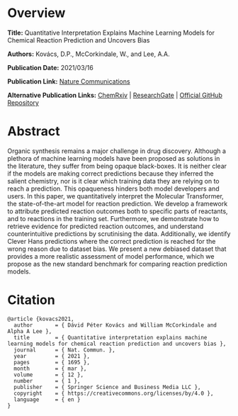 # Overview
**Title:**
Quantitative Interpretation Explains Machine Learning Models for Chemical Reaction Prediction and Uncovers Bias

**Authors:**
Kovács, D.P., McCorkindale, W., and Lee, A.A.

**Publication Date:**
2021/03/16

**Publication Link:**
[Nature Communications](https://www.nature.com/articles/s41467-021-21895-w)

**Alternative Publication Links:**
[ChemRxiv](https://chemrxiv.org/engage/chemrxiv/article-details/60c7509f567dfe0f14ec58cb) |
[ResearchGate](https://www.researchgate.net/publication/350097666_Quantitative_interpretation_explains_machine_learning_models_for_chemical_reaction_prediction_and_uncovers_bias) |
[Official GitHub Repository](https://github.com/davkovacs/MTExplainer)


# Abstract
Organic synthesis remains a major challenge in drug discovery. 
Although a plethora of machine learning models have been proposed as solutions in the literature, they suffer from being opaque black-boxes. 
It is neither clear if the models are making correct predictions because they inferred the salient chemistry, nor is it clear which training data they are relying on to reach a prediction. 
This opaqueness hinders both model developers and users. 
In this paper, we quantitatively interpret the Molecular Transformer, the state-of-the-art model for reaction prediction. 
We develop a framework to attribute predicted reaction outcomes both to specific parts of reactants, and to reactions in the training set. 
Furthermore, we demonstrate how to retrieve evidence for predicted reaction outcomes, and understand counterintuitive predictions by scrutinising the data. 
Additionally, we identify Clever Hans predictions where the correct prediction is reached for the wrong reason due to dataset bias. 
We present a new debiased dataset that provides a more realistic assessment of model performance, which we propose as the new standard benchmark for comparing reaction prediction models.


# Citation
```
@article {kovacs2021,
  author       = { Dávid Péter Kovács and William McCorkindale and Alpha A Lee }, 
  title        = { Quantitative interpretation explains machine learning models for chemical reaction prediction and uncovers bias },
  journal      = { Nat. Commun. },
  year         = { 2021 },
  pages        = { 1695 },
  month        = { mar },
  volume       = { 12 },
  number       = { 1 },
  publisher    = { Springer Science and Business Media LLC },
  copyright    = { https://creativecommons.org/licenses/by/4.0 },
  language     = { en }
}
```
